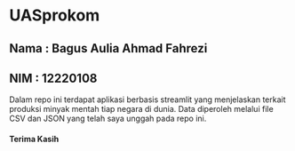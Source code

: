 # UASprokom

## Nama  : Bagus Aulia Ahmad Fahrezi
## NIM   : 12220108

Dalam repo ini terdapat aplikasi berbasis streamlit yang menjelaskan terkait produksi minyak mentah tiap negara di dunia. Data diperoleh melalui file CSV dan JSON yang telah saya unggah pada repo ini.

#### Terima Kasih ####
